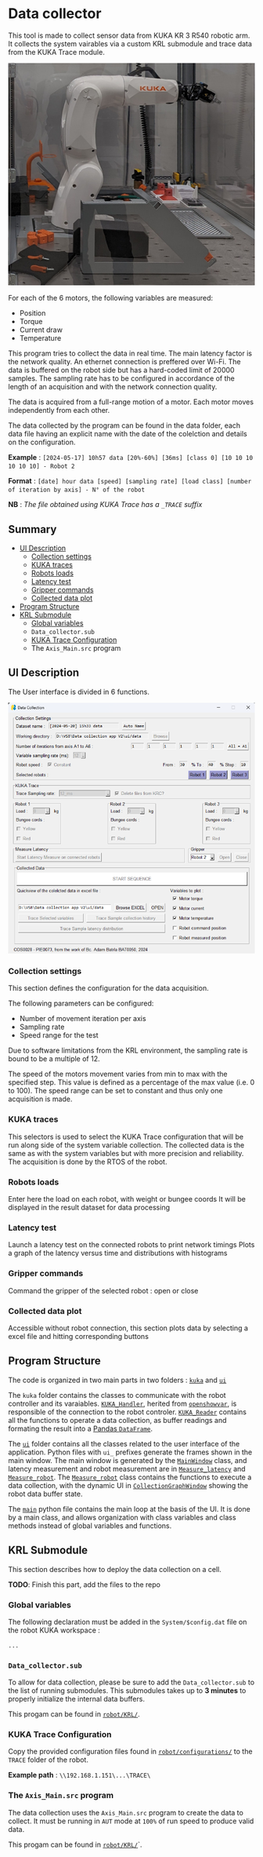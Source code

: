 # Data collector

This tool is made to collect sensor data from KUKA KR 3 R540 robotic arm. 
It collects the system vairables via a custom KRL submodule and trace data from
the KUKA Trace module.

![Robot Image](./images/KUKA.jpg)

For each of the 6 motors, the following variables are measured:
- Position
- Torque
- Current draw
- Temperature

This program tries to collect the data in real time. The main latency factor is
the network quality. An ethernet connection is preffered over Wi-Fi. The data
is buffered on the robot side but has a hard-coded limit of 20000 samples. 
The sampling rate has to be configured in accordance of the length of an 
acquisition and with the network connection quality.

The data is acquired from a full-range motion of a motor. Each motor moves 
independently from each other.

The data collected by the program can be found in the data folder, 
each data file having an explicit name with the date of the colelction 
and details on the configuration.

**Example** : 
`[2024-05-17] 10h57 data [20%-60%] [36ms] [class 0] [10 10 10 10 10 10] - Robot 2`

**Format** : 
`[date] hour data [speed] [sampling rate] [load class] [number of iteration by axis] - N° of the robot`

**NB** : _The file obtained using KUKA Trace has a `_TRACE` suffix_

Summary
---

- [UI Description](#ui-description)
    - [Collection settings](#collection-settings)
    - [KUKA traces](#kuka-traces)
    - [Robots loads](#robots-loads)
    - [Latency test](#latency-test)
    - [Gripper commands](#gripper-commands)
    - [Collected data plot](#collected-data-plot)
- [Program Structure](#program-structure)
- [KRL Submodule](#krl-submodule)
    - [Global variables](#global-variables)
    - `Data_collector.sub`
    - [KUKA Trace Configuration](#kuka-trace-configuration)
    - The `Axis_Main.src` program

## UI Description

The User interface is divided in 6 functions.

![GUI Screenshot](./images/GUI.png)

### Collection settings

This section defines the configuration for the data acquisition.

The following parameters can be configured:
- Number of movement iteration per axis
- Sampling rate
- Speed range for the test
   
Due to software limitations from the KRL environment, the sampling rate is
bound to be a multiple of 12. 

The speed of the motors movement varies from min to max with the specified step.
This value is defined as a percentage of the max value (i.e. 0 to 100). 
The speed range can be set to constant and thus only one acquisition is made. 

### KUKA traces

This selectors is used to select the KUKA Trace configuration that will be 
run along side of the system variable collection. The collected data is the same
as with the system variables but with more precision and reliability. 
The acquisition is done by the RTOS of the robot.

### Robots loads

Enter here the load on each robot, with weight or bungee coords
It will be displayed in the result dataset for data processing

### Latency test

Launch a latency test on the connected robots to print network timings
Plots a graph of the latency versus time and distributions with histograms

### Gripper commands

Command the gripper of the selected robot : open or close

### Collected data plot

Accessible without robot connection, this section plots data by selecting 
a excel file and hitting corresponding buttons

## Program Structure

The code is organized in two main parts in two folders : 
[`kuka`](./kuka) and [`ui`](./ui)

The `kuka` folder contains the classes to communicate with the robot controller 
and its varaiables. [`KUKA_Handler`](./kuka/handler.py), 
herited from [`openshowvar`](./kuka/kukavarproxy.py), 
is responsible of the connection to the robot controler. 
[`KUKA_Reader`](./kuka/reader.py) contains all the functions to operate a data 
collection, as buffer readings and formating the result into a 
[Pandas `DataFrame`](https://pandas.pydata.org/docs/reference/api/pandas.DataFrame.html).

The [`ui`](./ui) folder contains all the classes related to the user interface 
of the application. Python files with `ui_` prefixes generate the frames shown 
in the main window. The main window is generated by the 
[`MainWindow`](./ui/mainwindow.py) class, and latency measurement and robot 
measurement are in [`Measure_latency`](./ui/measure_latency.py) and 
[`Measure_robot`](./ui/measure_robot.py). 
The [`Measure_robot`](./ui/measure_robot.py) class contains the functions to 
execute a data collection, 
with the dynamic UI in [`CollectionGraphWindow`](./ui/graph_window.py) 
showing the robot data buffer state.

The [`main`](main.py) python file contains the main loop at the basis of the UI. 
It is done by a main class, and allows organization with class variables and 
class methods instead of global variables and functions.

## KRL Submodule

This section describes how to deploy the data collection on a cell.

**TODO**: Finish this part, add the files to the repo

### Global variables

The following declaration must be added in the `System/$config.dat` file 
on the robot KUKA workspace :

```
...
```

### `Data_collector.sub`

To allow for data collection, please be sure to add the `Data_collector.sub`
to the list of running submodules. This submodules takes up to **3 minutes** to 
properly initialize the internal data buffers.

This progam can be found in [`robot/KRL/`](./robot/KRL).

### KUKA Trace Configuration

Copy the provided configuration files found in [`robot/configurations/`](./robot/configurations) to
the `TRACE` folder of the robot.

**Example path** : `\\192.168.1.151\...\TRACE\`

### The `Axis_Main.src` program

The data collection uses the `Axis_Main.src` program to create the data 
to collect. It must be running in `AUT` mode at `100%` of run speed to produce
valid data.

This progam can be found in [`robot/KRL/`](./robot/KRL)`.